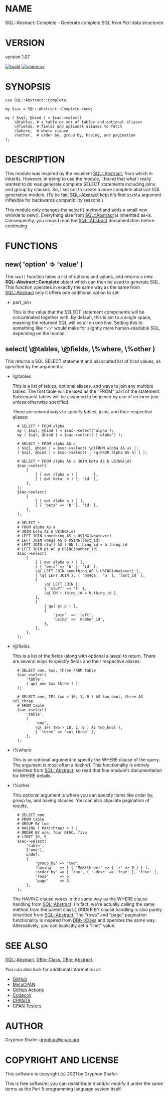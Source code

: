 # NAME

SQL::Abstract::Complete - Generate complete SQL from Perl data structures

# VERSION

version 1.07

[![build](https://github.com/gryphonshafer/SQL-Abstract-Complete/workflows/build/badge.svg)](https://github.com/gryphonshafer/SQL-Abstract-Complete/actions?query=workflow%3Abuild)
[![codecov](https://codecov.io/gh/gryphonshafer/SQL-Abstract-Complete/graph/badge.svg)](https://codecov.io/gh/gryphonshafer/SQL-Abstract-Complete)

# SYNOPSIS

    use SQL::Abstract::Complete;

    my $sac = SQL::Abstract::Complete->new;

    my ( $sql, @bind ) = $sac->select(
        \@tables, # a table or set of tables and optional aliases
        \@fields, # fields and optional aliases to fetch
        \%where,  # where clause
        \%other,  # order by, group by, having, and pagination
    );

# DESCRIPTION

This module was inspired by the excellent [SQL::Abstract](https://metacpan.org/pod/SQL%3A%3AAbstract), from which in
inherits. However, in trying to use the module, I found that what I really
wanted to do was generate complete SELECT statements including joins and group
by clauses. So, I set out to create a more complete abstract SQL generation
module. (To be fair, [SQL::Abstract](https://metacpan.org/pod/SQL%3A%3AAbstract) kept it's first `$table` argument
inflexible for backwards compatibility reasons.)

This module only changes the select() method and adds a small new wrinkle to
new(). Everything else from [SQL::Abstract](https://metacpan.org/pod/SQL%3A%3AAbstract) is inheritted as-is. Consequently,
you should read the [SQL::Abstract](https://metacpan.org/pod/SQL%3A%3AAbstract) documentation before continuing.

# FUNCTIONS

## new( 'option' => 'value' )

The `new()` function takes a list of options and values, and returns
a new **SQL::Abstract::Complete** object which can then be used to generate SQL.
This function operates in exactly the same way as the same from [SQL::Abstract](https://metacpan.org/pod/SQL%3A%3AAbstract)
only it offers one additional option to set:

- part\_join

    This is the value that the SELECT statement components will be concatinated
    together with. By default, this is set to a single space, meaning the returned
    SQL will be all on one line. Setting this to something like `"\n"` would make
    for slightly more human-readable SQL, depending on the human.

## select( \\@tables, \\@fields, \\%where, \\%other )

This returns a SQL SELECT statement and associated list of bind values, as
specified by the arguments:

- \\@tables

    This is a list of tables, optional aliases, and ways to join any multiple
    tables. The first table will be used as the "FROM" part of the statement.
    Subsequent tables will be assumed to be joined by use of an inner join unless
    otherwise specified.

    There are several ways to specify tables, joins, and their respective aliases:

        # SELECT * FROM alpha
        my ( $sql, @bind ) = $sac->select('alpha');
        my ( $sql, @bind ) = $sac->select( ['alpha'] );

        # SELECT * FROM alpha AS a
        ( $sql, @bind ) = $sac->select( \q(FROM alpha AS a) );
        ( $sql, @bind ) = $sac->select( [ \q(FROM alpha AS a) ] );

        # SELECT * FROM alpha AS a JOIN beta AS b USING(id)
        $sac->select(
            [
                [ [ qw( alpha a ) ]       ],
                [ [ qw( beta  b ) ], 'id' ],
            ],
        );
        $sac->select(
            [
                [ [ qw( alpha a ) ] ],
                [ { 'beta' => 'b' }, 'id' ],
            ],
        );

        # SELECT *
        # FROM alpha AS a
        # JOIN beta AS b USING(id)
        # LEFT JOIN something AS s USING(whatever)
        # LEFT JOIN omega AS o USING(last_id)
        # LEFT JOIN stuff AS t ON t.thing_id = b.thing_id
        # LEFT JOIN pi AS p USING(number_id)
        $sac->select(
            [
                [ [ qw( alpha a ) ] ],
                [ { 'beta' => 'b' }, 'id' ],
                \q{ LEFT JOIN something AS s USING(whatever) },
                [ \q{ LEFT JOIN }, { 'omega', 'o' }, 'last_id' ],
                [
                    \q{ LEFT JOIN },
                    { 'stuff' => 't' },
                    \q{ ON t.thing_id = b.thing_id },
                ],
                [
                    [ qw( pi p ) ],
                    {
                        'join'  => 'left',
                        'using' => 'number_id',
                    },
                ],
            ],
        );

- \\@fields

    This is a list of the fields (along with optional aliases) to return.
    There are several ways to specify fields and their respective aliases:

        # SELECT one, two, three FROM table
        $sac->select(
            'table',
            [ qw( one two three ) ],
        );

        # SELECT one, IF( two > 10, 1, 0 ) AS two_bool, three AS col_three
        # FROM table
        $sac->select(
            'table',
            [
                'one',
                \q{ IF( two > 10, 1, 0 ) AS two_bool },
                { 'three' => 'col_three' },
            ],
        );

- \\%where

    This is an optional argument to specify the WHERE clause of the query.
    The argument is most often a hashref. This functionality is entirely
    inheritted from [SQL::Abstract](https://metacpan.org/pod/SQL%3A%3AAbstract), so read that fine module's documentation
    for WHERE details.

- \\%other

    This optional argument is where you can specify items like order by, group by,
    and having clauses. You can also stipulate pagination of results.

        # SELECT one
        # FROM table
        # GROUP BY two
        # HAVING ( MAX(three) > ? )
        # ORDER BY one, four DESC, five
        # LIMIT 10, 5
        $sac->select(
            'table',
            ['one'],
            undef,
            {
                'group_by' => 'two',
                'having'   => [ { 'MAX(three)' => { '>' => 9 } } ],
                'order_by' => [ 'one', { '-desc' => 'four' }, 'five' ],
                'rows'     => 5,
                'page'     => 3,
            },
        );

    The HAVING clause works in the same way as the WHERE clause handling
    from [SQL::Abstract](https://metacpan.org/pod/SQL%3A%3AAbstract). (In fact, we're actually calling the same method
    from the parent class.) ORDER BY clause handling is also purely inheritted
    from [SQL::Abstract](https://metacpan.org/pod/SQL%3A%3AAbstract). The "rows" and "page" pagination functionality is
    inspired from [DBIx::Class](https://metacpan.org/pod/DBIx%3A%3AClass) and operates the same way. Alternatively, you can
    explicitly set a "limit" value.

# SEE ALSO

[SQL::Abstract](https://metacpan.org/pod/SQL%3A%3AAbstract), [DBIx::Class](https://metacpan.org/pod/DBIx%3A%3AClass), [DBIx::Abstract](https://metacpan.org/pod/DBIx%3A%3AAbstract).

You can also look for additional information at:

- [GitHub](https://github.com/gryphonshafer/SQL-Abstract-Complete)
- [MetaCPAN](https://metacpan.org/pod/SQL::Abstract::Complete)
- [GitHub Actions](https://github.com/gryphonshafer/SQL-Abstract-Complete/actions)
- [Codecov](https://codecov.io/gh/gryphonshafer/SQL-Abstract-Complete)
- [CPANTS](http://cpants.cpanauthors.org/dist/SQL-Abstract-Complete)
- [CPAN Testers](http://www.cpantesters.org/distro/S/SQL-Abstract-Complete.html)

# AUTHOR

Gryphon Shafer <gryphon@cpan.org>

# COPYRIGHT AND LICENSE

This software is copyright (c) 2021 by Gryphon Shafer.

This is free software; you can redistribute it and/or modify it under
the same terms as the Perl 5 programming language system itself.
